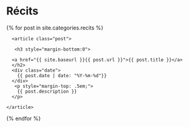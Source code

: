 

<h1>Récits</h1>
<div class="posts">
  {% for post in site.categories.recits %}


      <article class="post">

       <h3 style="margin-bottom:0">
   
      <a href="{{ site.baseurl }}{{ post.url }}">{{ post.title }}</a>
      </h2>
      <div class="date">
        {{ post.date | date: "%Y-%m-%d"}}
      </div>
       <p style="margin-top: .5em;">
        {{ post.description }}
      </p>

    </article>
    
  {% endfor %}
</div>


